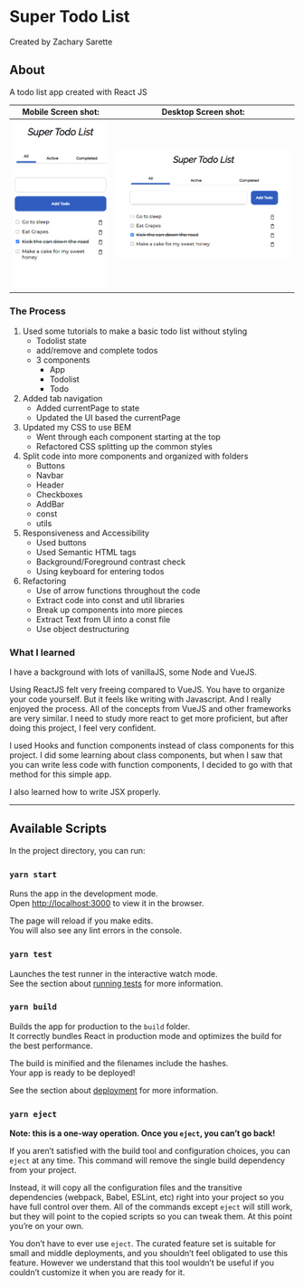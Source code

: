 # Super Todo List

Created by Zachary Sarette

## About

A todo list app created with React JS

| __Mobile Screen shot:__ | __Desktop Screen shot:__ |
| --- | --- |
| ![A screenshot of Super Todo List mobile version ](./ScreenShots/SuperTodoMobileScreenShot.png) | ![A screenshot of Super Todo List desktop version ](./ScreenShots/SuperTodoDesktopScreenShot.png) |

### The Process

  1. Used some tutorials to make a basic todo list without styling
      * Todolist state
      * add/remove and complete todos
      * 3 components
          * App
          * Todolist
          * Todo
  2. Added tab navigation
      * Added currentPage to state
      * Updated the UI based the currentPage
  3. Updated my CSS to use BEM
      * Went through each component starting at the top 
      * Refactored CSS splitting up the common styles
  4. Split code into more components and organized with folders
      * Buttons
      * Navbar
      * Header
      * Checkboxes
      * AddBar
      * const
      * utils
  5. Responsiveness and Accessibility
      * Used buttons
      * Used Semantic HTML tags
      * Background/Foreground contrast check
      * Using keyboard for entering todos
  6. Refactoring
      * Use of arrow functions throughout the code
      * Extract code into const and util libraries
      * Break up components into more pieces
      * Extract Text from UI into a const file
      * Use object destructuring


### What I learned

  I have a background with lots of vanillaJS, some Node and VueJS. 
  
  Using ReactJS felt very freeing compared to VueJS. You have to organize your code yourself. But it feels like writing with Javascript. And I really enjoyed the process. All of the concepts from VueJS and other frameworks are very similar. I need to study more react to get more proficient, but after doing this project, I feel very confident.

  I used Hooks and function components instead of class components for this project. I did some learning about class components, but when I saw that you can write less code with function components, I decided to go with that method for this simple app. 

  I also learned how to write JSX properly.

--- 

## Available Scripts

In the project directory, you can run:

### `yarn start`

Runs the app in the development mode.<br />
Open [http://localhost:3000](http://localhost:3000) to view it in the browser.

The page will reload if you make edits.<br />
You will also see any lint errors in the console.

### `yarn test`

Launches the test runner in the interactive watch mode.<br />
See the section about [running tests](https://facebook.github.io/create-react-app/docs/running-tests) for more information.

### `yarn build`

Builds the app for production to the `build` folder.<br />
It correctly bundles React in production mode and optimizes the build for the best performance.

The build is minified and the filenames include the hashes.<br />
Your app is ready to be deployed!

See the section about [deployment](https://facebook.github.io/create-react-app/docs/deployment) for more information.

### `yarn eject`

**Note: this is a one-way operation. Once you `eject`, you can’t go back!**

If you aren’t satisfied with the build tool and configuration choices, you can `eject` at any time. This command will remove the single build dependency from your project.

Instead, it will copy all the configuration files and the transitive dependencies (webpack, Babel, ESLint, etc) right into your project so you have full control over them. All of the commands except `eject` will still work, but they will point to the copied scripts so you can tweak them. At this point you’re on your own.

You don’t have to ever use `eject`. The curated feature set is suitable for small and middle deployments, and you shouldn’t feel obligated to use this feature. However we understand that this tool wouldn’t be useful if you couldn’t customize it when you are ready for it.
